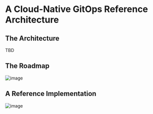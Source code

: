 # A Cloud-Native GitOps Reference Architecture

## The Architecture
TBD

## The Roadmap
![image](https://user-images.githubusercontent.com/22537533/69999200-b0a41680-151d-11ea-959b-5c088af4c437.png)

## A Reference Implementation
![image](https://user-images.githubusercontent.com/22537533/69929016-26a76f80-1483-11ea-8a59-776f84c48acd.png)
